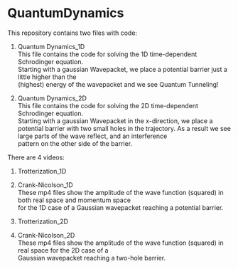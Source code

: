 # QuantumDynamics

This repository contains two files with code:  

1. Quantum Dynamics_1D  
This file contains the code for solving the 1D time-dependent Schrodinger equation.  
Starting with a gaussian Wavepacket, we place a potential barrier just a little higher than the  
(highest) energy of the wavepacket and we see Quantum Tunneling!

2. Quantum Dynamics_2D  
This file contains the code for solving the 2D time-dependent Schrodinger equation.  
Starting with a gaussian Wavepacket in the x-direction, we place a potential barrier with two 
small holes in the trajectory. As a result we see large parts of the wave reflect, and an interference  
pattern on the other side of the barrier.

There are 4 videos:

1. Trotterization_1D  
2. Crank-Nicolson_1D  
These mp4 files show the amplitude of the wave function (squared) in both real space and momentum space  
for the 1D case of a Gaussian wavepacket reaching a potential barrier. 

3. Trotterization_2D
4. Crank-Nicolson_2D  
These mp4 files show the amplitude of the wave function (squared) in real space for the 2D case of a  
Gaussian wavepacket reaching a two-hole barrier. 
